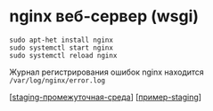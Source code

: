 # nginx веб-сервер (wsgi)

```shell
sudo apt-het install nginx
sudo systemctl start nginx
sudo systemctl reload nginx
```

Журнал регистрирования ошибок nginx находится `/var/log/nginx/error.log`

[[staging-промежуточная-среда]]
[[пример-staging]]

[//begin]: # "Autogenerated link references for markdown compatibility"
[staging-промежуточная-среда]: staging-промежуточная-среда "промежуточная-среда-(staging)"
[пример-staging]: пример-staging "пример промежуточного сервера"
[//end]: # "Autogenerated link references"